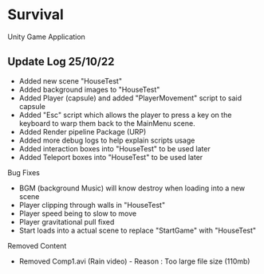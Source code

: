 # Survival
Unity Game Application


## Update Log 25/10/22

+ Added new scene "HouseTest"
+ Added background images to "HouseTest"
+ Added Player (capsule) and added "PlayerMovement" script to said capsule
+ Added "Esc" script which allows the player to press a key on the keyboard to warp them back to the MainMenu scene. 
+ Added Render pipeline Package (URP)
+ Added more debug logs to help explain scripts usage
+ Added interaction boxes into "HouseTest" to be used later
+ Added Teleport boxes into "HouseTest" to be used later

Bug Fixes
- BGM (background Music) will know destroy when loading into a new scene
- Player clipping through walls in "HouseTest"
- Player speed being to slow to move 
- Player gravitational pull fixed
- Start loads into a actual scene to replace "StartGame" with "HouseTest"


Removed Content

- Removed Comp1.avi (Rain video) - Reason : Too large file size (110mb)

